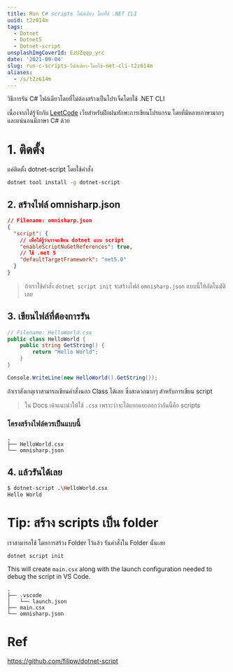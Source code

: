 ```yaml
---
title: Run C# scripts ไฟล์เดียว โดยใช้ .NET CLI
uuid: t2z614m
tags:
  - Dotnet
  - Dotnet5
  - Dotnet-script
unsplashImgCoverId: EzUZqqp_yrc
date: '2021-09-04'
slug: run-c-scripts-ไฟล์เดียว-โดยใช้-net-cli-t2z614m
aliases:
  - /s/t2z614m
---
```


วิธีการรัน C# ไฟล์เดียวโดยที่ไม่ต้องสร้างเป็นโปรเจ็คโดยใช้
.NET CLI

เนื่องจากได้รู้จักกับ [LeetCode](https://leetcode.com/) เว็บสำหรับฝึกฝนทักษะการเขียนโปรแกรม โดยที่มีหลายภาษามากๆ และแน่นอนมีภาษา C# ด้วย

# 1. ติดตั้ง

แค่ติดตั้ง dotnet-script โดยใช้คำสั่ง

```bash
dotnet tool install -g dotnet-script
```

## 2. สร้างไฟล์ omnisharp.json

```json
// Filename: omnisharp.json
{
  "script": {
    // เพื่อให้รู้ว่าเราจะเขียน dotnet แบบ script
    "enableScriptNuGetReferences": true,
    // ใช้ .net 5
    "defaultTargetFramework": "net5.0"
  }
}
```

> ถ้าเราใช้คำสั่ง `dotnet script init` จะสร้างไฟล์ `omnisharp.json` แบบนี้ให้อัตโนมัติเลย

## 3. เขียนไฟล์ที่ต้องการรัน

```csharp
// Filename: HelloWorld.csx
public class HelloWorld {
    public string GetString() {
        return "Hello World";
    }
}

Console.WriteLine(new HelloWorld().GetString());
```

ถ้าเราสังเกตุเราสามารถเขียนคำสั่งนอก Class ได้เลย ซึ่งสะดวกมากๆ สำหรับการเขียน script

> ใน Docs เค้าแนะนำให้ใช้ `.csx` เพราะว่าจะได้แยกแยะออกว่าอันนี้คือ scripts

### โครงสร้างไฟล์ควรเป็นแบบนี้

```
.
├── HelloWorld.csx
└── omnisharp.json
```

## 4. แล้วรันได้เลย

```bash
$ dotnet-script .\HelloWorld.csx
Hello World
```

# Tip: สร้าง scripts เป็น folder

เราสามารถใช้ โดยการสร้าง Folder ไว้แล้ว รันคำสั่งใน Folder นั้นเลย

```bash
dotnet script init
```

This will create `main.csx` along with the launch configuration needed to debug the script in VS Code.

```
.
├── .vscode
│   └── launch.json
├── main.csx
└── omnisharp.json
```

# Ref
https://github.com/filipw/dotnet-script

